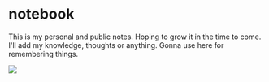 # notebook
This is my personal and public notes. Hoping to grow it in the time to come. I'll add my knowledge, thoughts or anything. Gonna use here for remembering things.

<img src="https://image.ibb.co/jGM2hT/tumblr_omcs14_TAg_O1sv4y6do1_1280.jpg" >
